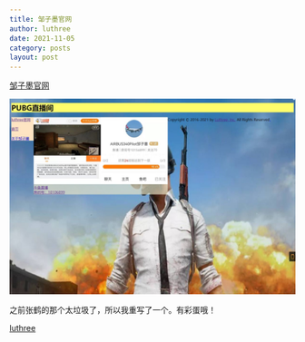 ```yaml
---
title: 邹子墨官网
author: luthree
date: 2021-11-05
category: posts
layout: post
---
```


[邹子墨官网](https://luthree.tk/zzm)

![邹子墨官网截图](/img/zzm.jpg)

之前张鹤的那个太垃圾了，所以我重写了一个。有彩蛋哦！

[luthree](http://luthree.tk)

